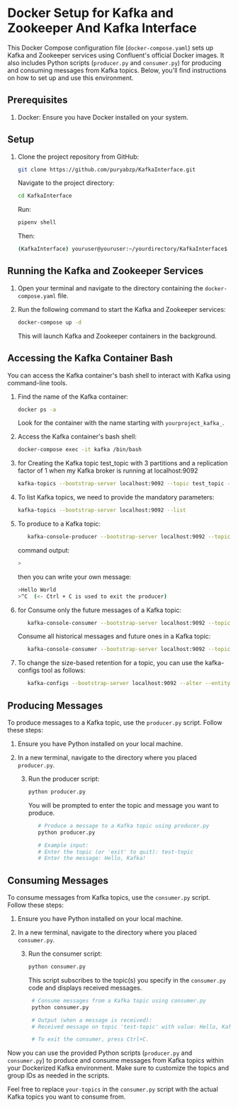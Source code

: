 # Docker Setup for Kafka and Zookeeper And Kafka Interface

This Docker Compose configuration file (`docker-compose.yaml`) sets up Kafka and Zookeeper services using Confluent's official Docker images. It also includes Python scripts (`producer.py` and `consumer.py`) for producing and consuming messages from Kafka topics. Below, you'll find instructions on how to set up and use this environment.

## Prerequisites

1. Docker: Ensure you have Docker installed on your system.

## Setup
1. Clone the project repository from GitHub:

   ```bash
   git clone https://github.com/puryabzp/KafkaInterface.git
   ```
   Navigate to the project directory:
   ```bash
   cd KafkaInterface
   ```
   Run:
   ```bash
   pipenv shell
   ```
   Then:
   ```bash
   (KafkaInterface) youruser@youruser:~/yourdirectory/KafkaInterface$ pipenv install 
   ```


## Running the Kafka and Zookeeper Services

1. Open your terminal and navigate to the directory containing the `docker-compose.yaml` file.

2. Run the following command to start the Kafka and Zookeeper services:

   ```bash
   docker-compose up -d
   ```

   This will launch Kafka and Zookeeper containers in the background.

## Accessing the Kafka Container Bash

You can access the Kafka container's bash shell to interact with Kafka using command-line tools.

1. Find the name of the Kafka container:

   ```bash
   docker ps -a
   ```

   Look for the container with the name starting with `yourproject_kafka_`.

2. Access the Kafka container's bash shell:

   ```bash
   docker-compose exec -it kafka /bin/bash
   ```
3. for Creating the Kafka topic test_topic with 3 partitions and a replication factor of 1 when my Kafka broker is running at localhost:9092

   ```bash
   kafka-topics --bootstrap-server localhost:9092 --topic test_topic --create --partitions 3 --replication-factor 1
   ```
4. To list Kafka topics, we need to provide the mandatory parameters:
   ```bash
   kafka-topics --bootstrap-server localhost:9092 --list
   ```
5. To produce to a Kafka topic:
   ```bash
      kafka-console-producer --bootstrap-server localhost:9092 --topic test_topic
   ```
   command output:   
      ```bash
     >
      ```
   then you can write your own message:
      ```bash
      >Hello World
      >^C  (<- Ctrl + C is used to exit the producer)
      ```
6. for Consume only the future messages of a Kafka topic:
   ```bash
      kafka-console-consumer --bootstrap-server localhost:9092 --topic test_topic
   ```
   Consume all historical messages and future ones in a Kafka topic:
   ```bash
      kafka-console-consumer --bootstrap-server localhost:9092 --topic test_topic --from-beginning
   ```
7. To change the size-based retention for a topic, you can use the kafka-configs tool as follows:
   ```bash
      kafka-configs --bootstrap-server localhost:9092 --alter --entity-type topics --entity-name <TOPIC_NAME> --add-config retention.ms=<NEW_RETENTION_TIME_IN_MILLISECONDS>
   ```
## Producing Messages

To produce messages to a Kafka topic, use the `producer.py` script. Follow these steps:

1. Ensure you have Python installed on your local machine.

2. In a new terminal, navigate to the directory where you placed `producer.py`.

   3. Run the producer script:

      ```bash
      python producer.py
      ```

      You will be prompted to enter the topic and message you want to produce.
      ```bash
         # Produce a message to a Kafka topic using producer.py
         python producer.py

         # Example input:
         # Enter the topic (or 'exit' to quit): test-topic
         # Enter the message: Hello, Kafka!
      ```

## Consuming Messages

To consume messages from Kafka topics, use the `consumer.py` script. Follow these steps:

1. Ensure you have Python installed on your local machine.

2. In a new terminal, navigate to the directory where you placed `consumer.py`.

   3. Run the consumer script:

      ```bash
      python consumer.py
      ```

      This script subscribes to the topic(s) you specify in the `consumer.py` code and displays received messages.
      ```bash
       # Consume messages from a Kafka topic using consumer.py
       python consumer.py
   
       # Output (when a message is received):
       # Received message on topic 'test-topic' with value: Hello, Kafka!
   
       # To exit the consumer, press Ctrl+C.
      ```


Now you can use the provided Python scripts (`producer.py` and `consumer.py`) to produce and consume messages from Kafka topics within your Dockerized Kafka environment. Make sure to customize the topics and group IDs as needed in the scripts.

Feel free to replace `your-topics` in the `consumer.py` script with the actual Kafka topics you want to consume from.
